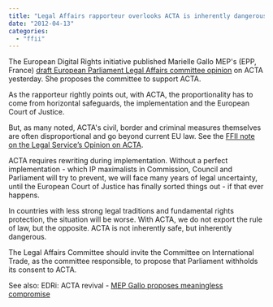 ```yaml
---
title: "Legal Affairs rapporteur overlooks ACTA is inherently dangerous"
date: "2012-04-13"
categories: 
  - "ffii"
---
```


The European Digital Rights initiative published Marielle Gallo MEP's (EPP, France) [draft European Parliament Legal Affairs committee opinion](http://www.edri.org/acta_revival_bis) on ACTA yesterday. She proposes the committee to support ACTA.

As the rapporteur rightly points out, with ACTA, the proportionality has to come from horizontal safeguards, the implementation and the European Court of Justice.

But, as many noted, ACTA's civil, border and criminal measures themselves are often disproportional and go beyond current EU law. See the [FFII note on the Legal Service’s Opinion on ACTA](http://acta.ffii.org/?p=992).

ACTA requires rewriting during implementation. Without a perfect implementation - which IP maximalists in Commission, Council and Parliament will try to prevent, we will face many years of legal uncertainty, until the European Court of Justice has finally sorted things out - if that ever happens.

In countries with less strong legal traditions and fundamental rights protection, the situation will be worse. With ACTA, we do not export the rule of law, but the opposite. ACTA is not inherently safe, but inherently dangerous.

The Legal Affairs Committee should invite the Committee on International Trade, as the committee responsible, to propose that Parliament withholds its consent to ACTA.

See also: EDRi: ACTA revival - [MEP Gallo proposes meaningless compromise](http://www.edri.org/acta_revival_bis)
